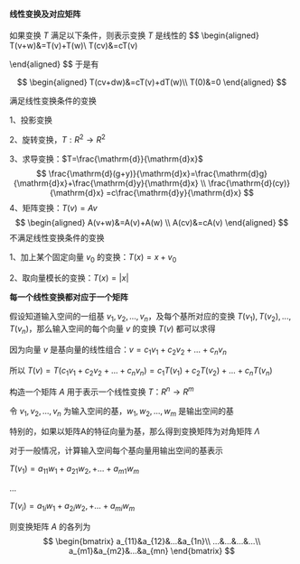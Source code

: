 #### 线性变换及对应矩阵



如果变换 $T$ 满足以下条件，则表示变换 $T$ 是线性的
$$
\begin{aligned}
T(v+w)&=T(v)+T(w)\\
T(cv)&=cT(v)

\end{aligned}
$$
于是有 


$$
\begin{aligned}
T(cv+dw)&=cT(v)+dT(w)\\
T(0)&=0
\end{aligned}
$$


满足线性变换条件的变换

1、投影变换

2、旋转变换，$T:R^2 \rightarrow R^2$

3、求导变换：$T=\frac{\mathrm{d}}{\mathrm{d}x}$
$$
\frac{\mathrm{d}(g+y)}{\mathrm{d}x}=\frac{\mathrm{d}g}{\mathrm{d}x}+\frac{\mathrm{d}y}{\mathrm{d}x} \\
\frac{\mathrm{d}(cy)}{\mathrm{d}x} =c\frac{\mathrm{d}y}{\mathrm{d}x}
$$
4、矩阵变换：$T(v)=Av$
$$
\begin{aligned}
A(v+w)&=A(v)+A(w) \\
A(cv)&=cA(v)
\end{aligned}
$$
不满足线性变换条件的变换

1、加上某个固定向量 $v_0$ 的变换：$T(x) = x + v_0$

2、取向量模长的变换：$T(x)=\left|x\right|$



**每一个线性变换都对应于一个矩阵**



假设知道输入空间的一组基 $v_1,v_2,...,v_n$，及每个基所对应的变换 $T(v_1),T(v_2),...,T(v_n)$，那么输入空间的每个向量 $v$ 的变换 $T(v)$ 都可以求得

因为向量 $v$ 是基向量的线性组合：$v = c_1v_1+c_2v_2+...+c_nv_n$

所以 $T(v)=T(c_1v_1+c_2v_2+...+c_nv_n)=c_1T(v_1)+c_2T(v_2)+...+c_nT(v_n)$



构造一个矩阵 $A$ 用于表示一个线性变换 $T：R^n \rightarrow R^m$

令 $v_1,v_2,...,v_n$ 为输入空间的基，$w_1,w_2,...,w_m$ 是输出空间的基



特别的，如果以矩阵A的特征向量为基，那么得到变换矩阵为对角矩阵 $\Lambda$

对于一般情况，计算输入空间每个基向量用输出空间的基表示

$T(v_1)=a_{11}w_1+a_{21}w_2,+...+a_{m1}w_m$

$...$

$T(v_i)=a_{1i}w_1+a_{2i}w_2,+...+a_{mi}w_m$

则变换矩阵 $A$ 的各列为
$$
\begin{bmatrix}
a_{11}&a_{12}&...&a_{1n}\\
...&...&...&...\\
a_{m1}&a_{m2}&...&a_{mn}
\end{bmatrix}
$$
